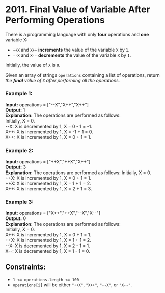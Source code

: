 # 2011. Final Value of Variable After Performing Operations

There is a programming language with only **four** operations and **one** variable X:

- `++X` and `X++` **increments** the value of the variable `X` by `1`.
- `--X` and `X--` **decrements** the value of the variable `X` by `1`.

Initially, the value of `X` is `0`.

Given an array of strings `operations` containing a list of operations, return *the **final** value of `X` after performing all the operations.*

### Example 1:
**Input:** operations = ["--X","X++","X++"]  
**Output:** 1  
**Explanation:** The operations are performed as follows:  
Initially, X = 0.  
--X: X is decremented by 1, X =  0 - 1 = -1.  
X++: X is incremented by 1, X = -1 + 1 =  0.  
X++: X is incremented by 1, X =  0 + 1 =  1.

### Example 2:
**Input:** operations = ["++X","++X","X++"]  
**Output:** 3  
**Explanation:** The operations are performed as follows:
Initially, X = 0.  
++X: X is incremented by 1, X = 0 + 1 = 1.  
++X: X is incremented by 1, X = 1 + 1 = 2.  
X++: X is incremented by 1, X = 2 + 1 = 3.  

### Example 3:
**Input:** operations = ["X++","++X","--X","X--"]  
**Output:** 0  
**Explanation:** The operations are performed as follows:  
Initially, X = 0.  
X++: X is incremented by 1, X = 0 + 1 = 1.  
++X: X is incremented by 1, X = 1 + 1 = 2.  
--X: X is decremented by 1, X = 2 - 1 = 1.  
X--: X is decremented by 1, X = 1 - 1 = 0.  
 
## Constraints:
- `1 <= operations.length <= 100`
- `operations[i]` will be either `"++X"`, `"X++"`, `"--X"`, or `"X--"`.